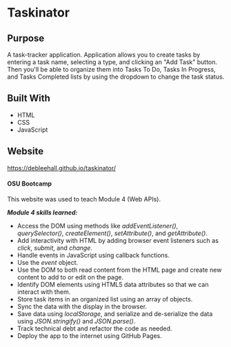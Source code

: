 # Taskinator

## Purpose
A task-tracker application. Application allows you to create tasks by entering a task name, selecting a type, and clicking an "Add Task" button. Then you'll be able to organize them into Tasks To Do, Tasks In Progress, and Tasks Completed lists by using the dropdown to change the task status.

## Built With
* HTML
* CSS
* JavaScript

## Website
 https://debleehall.github.io/taskinator/

#### OSU Bootcamp
This website was used to teach Module 4 (Web APIs). 

***Module 4 skills learned:***
* Access the DOM using methods like *addEventListener()*, *querySelector()*, *createElement()*, *setAttribute()*, and *getAttribute()*.
* Add interactivity with HTML by adding browser event listeners such as *click*, *submit*, and *change*.
* Handle events in JavaScript using callback functions.
* Use the *event* object.
* Use the DOM to both read content from the HTML page and create new content to add to or edit on the page.
* Identify DOM elements using HTML5 data attributes so that we can interact with them.
* Store task items in an organized list using an array of objects.
* Sync the data with the display in the browser.
* Save data using *localStorage*, and serialize and de-serialize the data using *JSON.stringify()* and *JSON.parse()*.
* Track technical debt and refactor the code as needed.
* Deploy the app to the internet using GitHub Pages.
